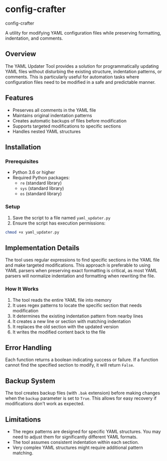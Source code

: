 # config-crafter
config-crafter

A utility for modifying YAML configuration files while preserving formatting, indentation, and comments.

## Overview

The YAML Updater Tool provides a solution for programmatically updating YAML files without disturbing the existing structure, indentation patterns, or comments. This is particularly useful for automation tasks where configuration files need to be modified in a safe and predictable manner.

## Features

- Preserves all comments in the YAML file
- Maintains original indentation patterns
- Creates automatic backups of files before modification
- Supports targeted modifications to specific sections
- Handles nested YAML structures

## Installation

### Prerequisites

- Python 3.6 or higher
- Required Python packages:
  - `re` (standard library)
  - `sys` (standard library)
  - `os` (standard library)

### Setup

1. Save the script to a file named `yaml_updater.py`
2. Ensure the script has execution permissions:

```bash
chmod +x yaml_updater.py
```

## Implementation Details

The tool uses regular expressions to find specific sections in the YAML file and make targeted modifications. This approach is preferable to using YAML parsers when preserving exact formatting is critical, as most YAML parsers will normalize indentation and formatting when rewriting the file.

### How It Works

1. The tool reads the entire YAML file into memory
2. It uses regex patterns to locate the specific section that needs modification
3. It determines the existing indentation pattern from nearby lines
4. It creates a new line or section with matching indentation
5. It replaces the old section with the updated version
6. It writes the modified content back to the file

## Error Handling

Each function returns a boolean indicating success or failure. If a function cannot find the specified section to modify, it will return `False`.

## Backup System

The tool creates backup files (with `.bak` extension) before making changes when the `backup` parameter is set to `True`. This allows for easy recovery if modifications don't work as expected.

## Limitations

- The regex patterns are designed for specific YAML structures. You may need to adjust them for significantly different YAML formats.
- The tool assumes consistent indentation within each section.
- Very complex YAML structures might require additional pattern matching.


